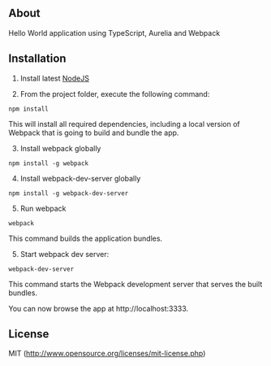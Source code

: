 ## About

Hello World application using TypeScript, Aurelia and Webpack

## Installation

1. Install latest [NodeJS](https://nodejs.org/en/)

2. From the project folder, execute the following command:
 ```
 npm install
 ```
 This will install all required dependencies, including a local version of Webpack that is going to build and bundle the app.

3. Install webpack globally
 ```
 npm install -g webpack
 ```

4. Install webpack-dev-server globally
 ```
 npm install -g webpack-dev-server
 ```

5. Run webpack
 ```
 webpack
 ```
 This command builds the application bundles.

5. Start webpack dev server: 
 ```
 webpack-dev-server
 ```

 This command starts the Webpack development server that serves the built bundles.
 
 You can now browse the app at http://localhost:3333.

## License

MIT (http://www.opensource.org/licenses/mit-license.php)
